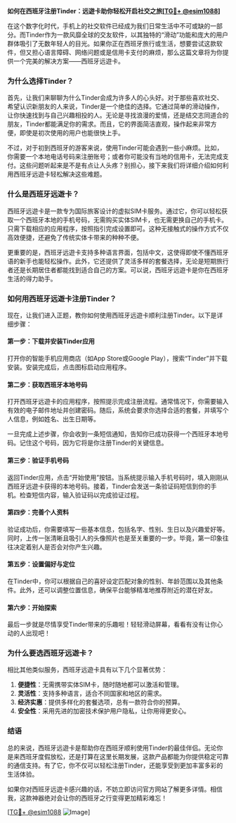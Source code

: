 **如何在西班牙注册Tinder：远遊卡助你轻松开启社交之旅[[TG💪+ @esim1088](https://t.me/s/esim1088)]**

在这个数字化时代，手机上的社交软件已经成为我们日常生活中不可或缺的一部分。而Tinder作为一款风靡全球的交友软件，以其独特的“滑动”功能和庞大的用户群体吸引了无数年轻人的目光。如果你正在西班牙旅行或生活，想要尝试这款软件，但又担心语言障碍、网络问题或是信用卡支付的麻烦，那么这篇文章将为你提供一个完美的解决方案——西班牙远遊卡。

### **为什么选择Tinder？**
首先，让我们来聊聊为什么Tinder会成为许多人的心头好。对于那些喜欢社交、希望认识新朋友的人来说，Tinder是一个绝佳的选择。它通过简单的滑动操作，让你快速找到与自己兴趣相投的人。无论是寻找浪漫的爱情，还是结交志同道合的朋友，Tinder都能满足你的需求。而且，它的界面简洁直观，操作起来非常方便，即使是初次使用的用户也能很快上手。

不过，对于初到西班牙的游客来说，使用Tinder可能会遇到一些小麻烦。比如，你需要一个本地电话号码来注册账号；或者你可能没有当地的信用卡，无法完成支付。这些问题听起来是不是有点让人头疼？别担心，接下来我们将详细介绍如何利用西班牙远遊卡轻松解决这些难题。

### **什么是西班牙远遊卡？**
西班牙远遊卡是一款专为国际旅客设计的虚拟SIM卡服务。通过它，你可以轻松获取一个西班牙本地的手机号码，无需购买实体SIM卡，也无需更换自己的手机卡。只需下载相应的应用程序，按照指引完成设置即可。这种无接触式的操作方式不仅高效便捷，还避免了传统实体卡带来的种种不便。

更重要的是，西班牙远遊卡支持多种语言界面，包括中文，这使得即使不懂西班牙语的新手也能轻松操作。此外，它还提供了灵活多样的套餐选择，无论是短期旅行者还是长期居住者都能找到适合自己的方案。可以说，西班牙远遊卡是你在西班牙生活的得力助手。

### **如何用西班牙远遊卡注册Tinder？**
现在，让我们进入正题，教你如何使用西班牙远遊卡顺利注册Tinder。以下是详细步骤：

#### **第一步：下载并安装Tinder应用**
打开你的智能手机应用商店（如App Store或Google Play），搜索“Tinder”并下载安装。安装完成后，点击图标启动应用程序。

#### **第二步：获取西班牙本地号码**
打开西班牙远遊卡的应用程序，按照提示完成注册流程。通常情况下，你需要输入有效的电子邮件地址并创建密码。随后，系统会要求你选择合适的套餐，并填写个人信息，例如姓名、出生日期等。

一旦完成上述步骤，你会收到一条短信通知，告知你已成功获得一个西班牙本地号码。记住这个号码，因为它将是你注册Tinder的关键信息。

#### **第三步：验证手机号码**
返回Tinder应用，点击“开始使用”按钮。当系统提示输入手机号码时，填入刚刚从西班牙远遊卡获得的本地号码。接着，Tinder会发送一条验证码短信到你的手机。检查短信内容，输入验证码以完成验证过程。

#### **第四步：完善个人资料**
验证成功后，你需要填写一些基本信息，包括名字、性别、生日以及兴趣爱好等。同时，上传一张清晰且吸引人的头像照片也是至关重要的一步。毕竟，第一印象往往决定着别人是否会对你产生兴趣。

#### **第五步：设置偏好与定位**
在Tinder中，你可以根据自己的喜好设定匹配对象的性别、年龄范围以及其他条件。此外，还可以调整位置信息，确保平台能够精准地推荐附近的潜在好友。

#### **第六步：开始探索**
最后一步就是尽情享受Tinder带来的乐趣啦！轻轻滑动屏幕，看看有没有让你心动的人出现吧！

### **为什么要选西班牙远遊卡？**
相比其他类似服务，西班牙远遊卡具有以下几个显著优势：

1. **便捷性**：无需携带实体SIM卡，随时随地都可以激活和管理。
2. **灵活性**：支持多种语言，适合不同国家和地区的需求。
3. **经济实惠**：提供多样化的套餐选项，总有一款符合你的预算。
4. **安全性**：采用先进的加密技术保护用户隐私，让你用得更安心。

### **结语**
总的来说，西班牙远遊卡是帮助你在西班牙顺利使用Tinder的最佳伴侣。无论你是来西班牙度假放松，还是打算在这里长期发展，这款产品都能为你提供稳定可靠的通信支持。有了它，你不仅可以轻松注册Tinder，还能享受到更加丰富多彩的生活体验。

如果你对西班牙远遊卡感兴趣的话，不妨立即访问官方网站了解更多详情。相信我，这款神器绝对会让你的西班牙之行变得更加精彩难忘！

[[TG💪+ @esim1088](https://t.me/s/esim1088) ![Image](https://i.postimg.cc/4NQfJmqS/Snipaste-2025-05-13-00-14-12.png)]